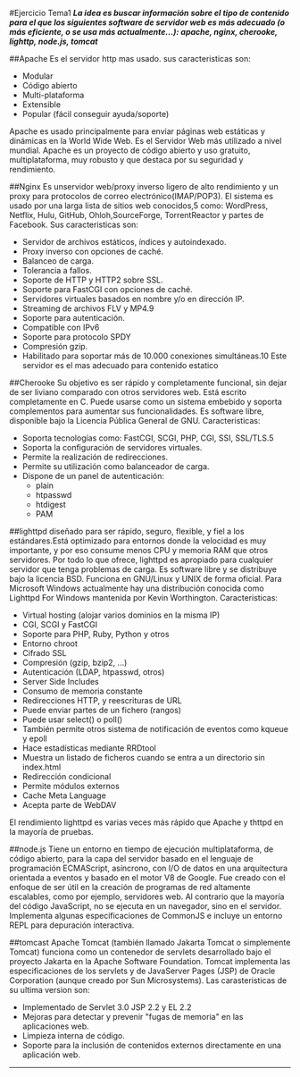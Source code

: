 #Ejercicio Tema1
***La idea es buscar información sobre el tipo de contenido para el que los siguientes software de servidor web es más adecuado (o más eficiente, o se usa más actualmente...): apache, nginx, cherooke, lighttp, node.js, tomcat***

##Apache
Es el servidor http mas usado.
sus caracteristicas son:
- Modular
- Código abierto
- Multi-plataforma
- Extensible
- Popular (fácil conseguir ayuda/soporte)

Apache es usado principalmente para enviar páginas web estáticas y dinámicas en la World Wide Web. Es el Servidor Web más utilizado a nivel mundial. Apache es un proyecto de código abierto y uso gratuito, multiplataforma, muy robusto y que destaca por su seguridad y rendimiento.

##Nginx
Es unservidor web/proxy inverso ligero de alto rendimiento y un proxy para protocolos de correo electrónico(IMAP/POP3). El sistema es usado por una larga lista de sitios web conocidos,5 como: WordPress, Netflix, Hulu, GitHub, Ohloh,SourceForge, TorrentReactor y partes de Facebook.
Sus caracteristicas son:
- Servidor de archivos estáticos, índices y autoindexado.
- Proxy inverso con opciones de caché.
- Balanceo de carga.
- Tolerancia a fallos.
- Soporte de HTTP y HTTP2 sobre SSL.
- Soporte para FastCGI con opciones de caché.
- Servidores virtuales basados en nombre y/o en dirección IP.
- Streaming de archivos FLV y MP4.9
- Soporte para autenticación.
- Compatible con IPv6
- Soporte para protocolo SPDY
- Compresión gzip.
- Habilitado para soportar más de 10.000 conexiones simultáneas.10
Este servidor es el mas adecuado para contenido estatico



 ##Cherooke
Su objetivo es ser rápido y completamente funcional, sin dejar de ser liviano comparado con otros servidores web. Está escrito completamente en C. Puede usarse como un sistema embebido y soporta complementos para aumentar sus funcionalidades. Es software libre, disponible bajo la Licencia Pública General de GNU.
Caracteristicas:
- Soporta tecnologías como: FastCGI, SCGI, PHP, CGI, SSI, SSL/TLS.5
- Soporta la configuración de servidores virtuales.
- Permite la realización de redirecciones.
- Permite su utilización como balanceador de carga.
- Dispone de un panel de autenticación:
    - plain
    - htpasswd
    - htdigest
    - PAM


 ##lighttpd
diseñado para ser rápido, seguro, flexible, y fiel a los estándares.Está optimizado para entornos donde la velocidad es muy importante, y por eso consume menos CPU y memoria RAM que otros servidores. Por todo lo que ofrece, lighttpd es apropiado para cualquier servidor que tenga problemas de carga. Es software libre y se distribuye bajo la licencia BSD. Funciona en GNU/Linux y UNIX de forma oficial. Para Microsoft Windows actualmente hay una distribución conocida como Lighttpd For Windows mantenida por Kevin Worthington.
Caracteristicas: 
- Virtual hosting (alojar varios dominios en la misma IP)
- CGI, SCGI y FastCGI
- Soporte para PHP, Ruby, Python y otros
- Entorno chroot
- Cifrado SSL
- Compresión (gzip, bzip2, ...)
- Autenticación (LDAP, htpasswd, otros)
- Server Side Includes
- Consumo de memoria constante
- Redirecciones HTTP, y reescrituras de URL
- Puede enviar partes de un fichero (rangos)
- Puede usar select() o poll()
- También permite otros sistema de notificación de eventos como kqueue y epoll
- Hace estadísticas mediante RRDtool
- Muestra un listado de ficheros cuando se entra a un directorio sin index.html
- Redirección condicional
- Permite módulos externos
- Cache Meta Language
- Acepta parte de WebDAV

El rendimiento lighttpd es varias veces más rápido que Apache y thttpd en la mayoría de pruebas.

##node.js
Tiene un entorno en tiempo de ejecución multiplataforma, de código abierto, para la capa del servidor basado en el lenguaje de programación ECMAScript, asíncrono, con I/O de datos en una arquitectura orientada a eventos y basado en el motor V8 de Google. Fue creado con el enfoque de ser útil en la creación de programas de red altamente escalables, como por ejemplo, servidores web.
Al contrario que la mayoría del código JavaScript, no se ejecuta en un navegador, sino en el servidor. Implementa algunas especificaciones de CommonJS e incluye un entorno REPL para depuración interactiva.

##tomcast
Apache Tomcat (también llamado Jakarta Tomcat o simplemente Tomcat) funciona como un contenedor de servlets desarrollado bajo el proyecto Jakarta en la Apache Software Foundation. Tomcat implementa las especificaciones de los servlets y de JavaServer Pages (JSP) de Oracle Corporation (aunque creado por Sun Microsystems).
Las carasteristicas de su ultima version son:
- Implementado de Servlet 3.0 JSP 2.2 y EL 2.2
- Mejoras para detectar y prevenir "fugas de memoria" en las aplicaciones web.
- Limpieza interna de código.
- Soporte para la inclusión de contenidos externos directamente en una aplicación web.

*************************************************************************************************************************************************
